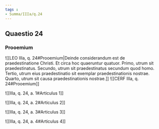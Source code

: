 ```yaml
---
tags : 
- Summa/IIIa/q.24
---
```


## Quaestio 24

### Prooemium

![[LEO IIIa, q. 24#Prooemium|Deinde considerandum est de praedestinatione Christi. Et circa hoc quaeruntur quatuor. Primo, utrum sit praedestinatus. Secundo, utrum sit praedestinatus secundum quod homo. Tertio, utrum eius praedestinatio sit exemplar praedestinationis nostrae. Quarto, utrum sit causa praedestinationis nostrae.]]
![[CERF IIIa, q. 24#Prooemium]]

![[IIIa, q. 24, a. 1#Articulus 1]]

![[IIIa, q. 24, a. 2#Articulus 2]]

![[IIIa, q. 24, a. 3#Articulus 3]]

![[IIIa, q. 24, a. 4#Articulus 4]]

